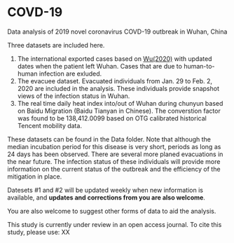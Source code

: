 # COVD-19
Data analysis of 2019 novel coronavirus COVD-19 outbreak in Wuhan, China

Three datasets are included here.
1. The international exported cases based on [Wu(2020)](https://doi.org/10.1016/S0140-6736(20)30260-9) with updated dates when the patient left Wuhan. Cases that are due to human-to-human infection are exluded.
2. The evacuee dataset. Evacuated individuals from Jan. 29 to Feb. 2, 2020 are included in the analysis. These individuals provide snapshot views of the infection status in Wuhan.
3. The real time daily heat index into/out of Wuhan during chunyun based on Baidu Migration (Baidu Tianyan in Chinese). The converstion factor was found to be 138,412.0099 based on OTG calibrated historical Tencent mobility data.

These datasets can be found in the Data folder. Note that although the median incubation period for this disease is very short, periods as long as 24 days has been observed. There are several more planed evacuations in the near future. The infection status of these individuals will provide more information on the current status of the outbreak and the efficiency of the mitigation in place.

Datesets #1 and #2 will be updated weekly when new information is available, and **updates and corrections from you are also welcome**. 

You are also welcome to suggest other forms of data to aid the analysis.

This study is currently under review in an open access journal. To cite this study, please use:
XX
